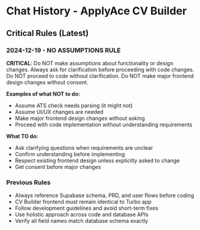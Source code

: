 # Chat History - ApplyAce CV Builder

## Critical Rules (Latest)

### 2024-12-19 - NO ASSUMPTIONS RULE
**CRITICAL**: Do NOT make assumptions about functionality or design changes. Always ask for clarification before proceeding with code changes. Do NOT proceed to code without clarification. Do NOT make major frontend design changes without consent.

**Examples of what NOT to do:**
- Assume ATS check needs parsing (it might not)
- Assume UI/UX changes are needed
- Make major frontend design changes without asking
- Proceed with code implementation without understanding requirements

**What TO do:**
- Ask clarifying questions when requirements are unclear
- Confirm understanding before implementing
- Respect existing frontend design unless explicitly asked to change
- Get consent before major changes

### Previous Rules
- Always reference Supabase schema, PRD, and user flows before coding
- CV Builder frontend must remain identical to Turbo app
- Follow development guidelines and avoid short-term fixes
- Use holistic approach across code and database APIs
- Verify all field names match database schema exactly 
